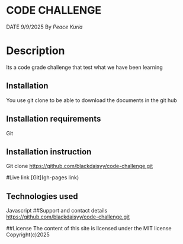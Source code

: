 # CODE CHALLENGE
DATE 9/9/2025
By *Peace Kuria*
# Description
Its a code grade challenge that test what we have been learning
## Installation
You use git clone to be able to download the documents in the git hub
## Installation requirements 
Git
## Installation instruction
Git clone https://github.com/blackdaisyy/code-challenge.git

#Live link
[Git](gh-pages link)
## Technologies used
Javascript
##Support and contact details
https://github.com/blackdaisyy/code-challenge.git

##License
The content of this site is licensed under the MIT license
Copyright(c)2025

